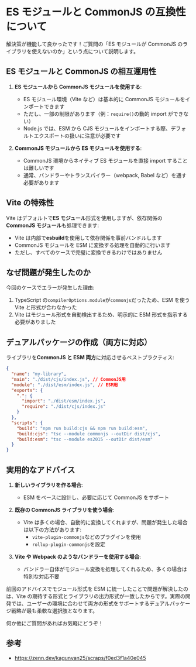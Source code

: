 # ES モジュールと CommonJS の互換性について

解決策が機能して良かったです！ご質問の「ES モジュールが CommonJS のライブラリを使えないのか」という点について説明します。

## ES モジュールと CommonJS の相互運用性

1. **ES モジュールから CommonJS モジュールを使用する**:

   - ES モジュール環境（Vite など）は基本的に CommonJS モジュールをインポートできます
   - ただし、一部の制限があります（例：`require()`の動的 import ができない）
   - Node.js では、ESM から CJS モジュールをインポートする際、デフォルトエクスポートの扱いに注意が必要です

2. **CommonJS モジュールから ES モジュールを使用する**:
   - CommonJS 環境からネイティブ ES モジュールを直接 import することは難しいです
   - 通常、バンドラーやトランスパイラー（webpack, Babel など）を通す必要があります

## Vite の特殊性

Vite はデフォルトで**ES モジュール**形式を使用しますが、依存関係の**CommonJS モジュール**も処理できます:

- Vite は内部で**esbuild**を使用して依存関係を事前バンドルします
- CommonJS モジュールを ESM に変換する処理を自動的に行います
- ただし、すべてのケースで完璧に変換できるわけではありません

## なぜ問題が発生したのか

今回のケースでエラーが発生した理由:

1. TypeScript の`compilerOptions.module`が`commonjs`だったため、ESM を使う Vite と形式が合わなかった
2. Vite はモジュール形式を自動検出するため、明示的に ESM 形式を指示する必要がありました

## デュアルパッケージの作成（両方に対応）

ライブラリを**CommonJS と ESM 両方**に対応させるベストプラクティス:

```json
{
  "name": "my-library",
  "main": "./dist/cjs/index.js", // CommonJS用
  "module": "./dist/esm/index.js", // ESM用
  "exports": {
    ".": {
      "import": "./dist/esm/index.js",
      "require": "./dist/cjs/index.js"
    }
  },
  "scripts": {
    "build": "npm run build:cjs && npm run build:esm",
    "build:cjs": "tsc --module commonjs --outDir dist/cjs",
    "build:esm": "tsc --module es2015 --outDir dist/esm"
  }
}
```

## 実用的なアドバイス

1. **新しいライブラリを作る場合**:

   - ESM をベースに設計し、必要に応じて CommonJS をサポート

2. **既存の CommonJS ライブラリを使う場合**:

   - Vite は多くの場合、自動的に変換してくれますが、問題が発生した場合は以下の方法があります:
     - `vite-plugin-commonjs`などのプラグインを使用
     - `rollup-plugin-commonjs`を設定

3. **Vite や Webpack のようなバンドラーを使用する場合**:
   - バンドラー自体がモジュール変換を処理してくれるため、多くの場合は特別な対応不要

前回のアドバイスでモジュール形式を ESM に統一したことで問題が解決したのは、Vite の期待する形式とライブラリの出力形式が一致したからです。実際の開発では、ユーザーの環境に合わせて両方の形式をサポートするデュアルパッケージ戦略が最も柔軟な選択肢となります。

何か他にご質問があればお気軽にどうぞ！

## 参考

- https://zenn.dev/kagunyan25/scraps/f0ed3f1a40e045
